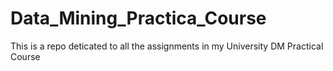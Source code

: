 # Data_Mining_Practica_Course
 This is a repo deticated to all the assignments in my University DM Practical Course
